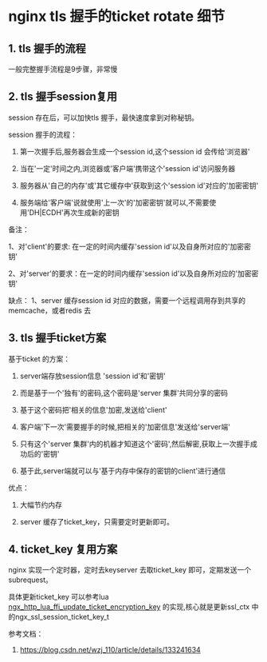 # nginx tls 握手的ticket rotate 细节

## 1. tls 握手的流程
一般完整握手流程是9步骤，非常慢

## 2. tls 握手session复用
session 存在后，可以加快tls 握手，最快速度拿到对称秘钥。

session 握手的流程：

1. 第一次握手后,服务器会生成一个session id,这个session id 会传给'浏览器'
 
2. 当在'一定'时间之内,浏览器或'客户端'携带这个'session id'访问服务器
 
3. 服务器从'自己的内存'或'其它缓存中'获取到这个'session id'对应的'加密密钥'
 
4. 服务端给'客户端'说就使用'上一次'的'加密密钥'就可以,不需要使用'DH|ECDH'再次生成新的密钥
 
备注： 
 
  1、对'client'的要求: 在一定的时间内缓存'session id'以及自身所对应的'加密密钥'
 
  2、对'server'的要求：在一定的时间内缓存'session id'以及自身所对应的'加密密钥'
  
缺点：
  1、server 缓存session id 对应的数据，需要一个远程调用存到共享的memcache，或者redis 去

  

## 3. tls 握手ticket方案

基于ticket 的方案：

1. server端存放session信息 'session id'和'密钥'
 
2. 而是基于一个'独有'的密码,这个密码是'server 集群'共同分享的密码
 
3. 基于这个密码把'相关的信息'加密,发送给'client'
 
4. 客户端'下一次'需要握手的时候,把相关的'加密信息'发送给'server端'
 
5. 只有这个'server 集群'内的机器才知道这个'密码',然后解密,获取上一次握手成功后的'密钥'
 
6. 基于此,server端就可以与'基于内存中保存的密钥的client'进行通信

优点：
  1. 大幅节约内存
     
  3. server 缓存了ticket_key，只需要定时更新即可。


## 4. ticket_key 复用方案
nginx 实现一个定时器，定时去keyserver 去取ticket_key 即可，定期发送一个subrequest。

具体更新ticket_key 可以参考lua [ngx_http_lua_ffi_update_ticket_encryption_key](https://github.com/openresty/lua-ssl-nginx-module/blob/master/src/ngx_http_lua_ssl_module.c#L189C1-L189C46) 的实现,核心就是更新ssl_ctx 中的ngx_ssl_session_ticket_key_t


参考文档：
1. https://blog.csdn.net/wzj_110/article/details/133241634
